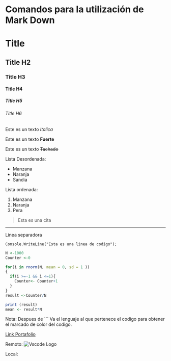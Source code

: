 # Comandos para la utilización de Mark Down


<!-- Heading-->
# Title 
## Title H2
### Title H3
#### Title H4
##### Title H5
###### Title H6

<!-- Italic-->
Este es un texto *Italica*

<!-- Strong-->
Este es un texto **Fuerte**

<!-- Strikethrough-->
Este es un texto ~~Tachado~~

<!--UL-->
Lista Desordenada:
 
 * Manzana
 * Naranja
 * Sandia
 
 
  <!-- OL-->
  Lista ordenada:
  1. Manzana
  2. Naranja
  3. Pera

<!--Quote-->
>Esta es una cita
 
<!-- Horizontal Rule -->
___  
Linea separadora

<!--Coding Line-->
`Console.WriteLine("Esta es una linea de codigo"); `

<!-- Coding Block -->

```R
N <-1000
Counter <-0

for(i in rnorm(N, mean = 0, sd = 1 ))
{
  if(i >=-1 && i <=1){
    Counter<- Counter+1
  }
}
result <-Counter/N

print (result)
mean <- result*N

```

Nota: Despues de ``` Va el lenguaje al que pertenece el codigo para obtener el marcado de color del codigo.


<!-- Links -->
[Link Portafolio](https://github.com/crisarael/portafolio-web)

<!-- IMAGES -->

Remoto:
![Vscode Logo](https://upload.wikimedia.org/wikipedia/commons/thumb/9/9a/Visual_Studio_Code_1.35_icon.svg/1200px-Visual_Studio_Code_1.35_icon.svg.png)

Local:
<!-- ![Vscode logo](./vscode.png "vscode") -->








